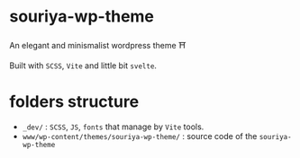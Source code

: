 # souriya-wp-theme

An elegant and minismalist wordpress theme ⛩️

Built with `SCSS`, `Vite` and little bit `svelte`.

# folders structure

- `_dev/` : `SCSS`, `JS`, `fonts` that manage by `Vite` tools.
- `www/wp-content/themes/souriya-wp-theme/` : source code of the `souriya-wp-theme`
